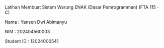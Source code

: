 Latihan Membuat Sistem Warung ENAK (Dasar Pemrogramman) (FTA 115 - C)

Nama : Yansen Dwi Abimanyu

NIM  : 202404560003

Student ID : 12024000541
